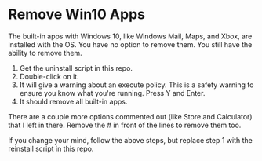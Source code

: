 # Remove Win10 Apps

The built-in apps with Windows 10, like Windows Mail, Maps, and Xbox, are 
installed with the OS. You have no option to remove them. You still have the 
ability to remove them.

1) Get the uninstall script in this repo.
2) Double-click on it.
3) It will give a warning about an execute policy. This is a safety warning to 
  ensure you know what you're running. Press Y and Enter.
4) It should remove all built-in apps.

There are a couple more options commented out (like Store and Calculator) that 
I left in there. Remove the # in front of the lines to remove them too.

If you change your mind, follow the above steps, but replace step 1 with the
reinstall script in this repo.
 